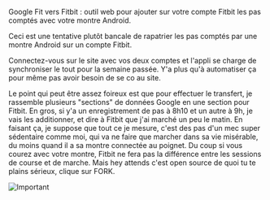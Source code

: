 Google Fit vers Fitbit : outil web pour ajouter sur votre compte Fitbit les pas comptés avec votre montre Android.

Ceci est une tentative plutôt bancale de rapatrier les pas comptés par une montre Android sur un compte Fitbit.

Connectez-vous sur le site avec vos deux comptes et l'appli se charge de synchroniser le tout pour la semaine passée. Y'a plus qu'à automatiser ça pour même pas avoir besoin de se co au site.

Le point qui peut être assez foireux est que pour effectuer le transfert, je rassemble plusieurs "sections" de données Google en une section pour Fitbit. En gros, si y'a un enregistrement de pas à 8h10 et un autre à 9h, je vais les additionner, et dire à Fitbit que j'ai marché un peu le matin.
En faisant ça, je suppose que tout ce je mesure, c'est des pas d'un mec super sédentaire comme moi, qui va ne faire que marcher dans sa vie misérable, du moins quand il a sa montre connectée au poignet.
Du coup si vous courez avec votre montre, Fitbit ne fera pas la différence entre les sessions de course et de marche. Mais hey attends c'est open source de quoi tu te plains sérieux, clique sur FORK.


![Important](http://i.imgur.com/HcVYw.jpg)
